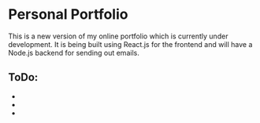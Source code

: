 # Personal Portfolio

This is a new version of my online portfolio which is currently under development. It is being built using React.js for the frontend and will have a Node.js backend for sending out emails.

## ToDo:

* 
* 
* 